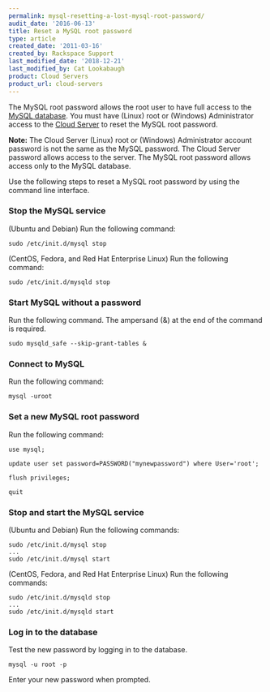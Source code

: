 ```yaml
---
permalink: mysql-resetting-a-lost-mysql-root-password/
audit_date: '2016-06-13'
title: Reset a MySQL root password
type: article
created_date: '2011-03-16'
created_by: Rackspace Support
last_modified_date: '2018-12-21'
last_modified_by: Cat Lookabaugh
product: Cloud Servers
product_url: cloud-servers
---
```


The MySQL root password allows the root user to have full access to the [MySQL database](https://www.rackspace.com/cloud/databases). You must have (Linux) root or (Windows) Administrator access to the [Cloud Server](https://www.rackspace.com/cloud) to reset the MySQL root password.

**Note:** The Cloud Server (Linux) root or (Windows) Administrator account password is not the same as the MySQL password.  The Cloud Server password allows access to the server. The MySQL root password allows access only to the MySQL database.

Use the following steps to reset a MySQL root password by using the command line interface.

### Stop the MySQL service

(Ubuntu and Debian) Run the following command:

    sudo /etc/init.d/mysql stop

(CentOS, Fedora, and Red Hat Enterprise Linux) Run the following command:

    sudo /etc/init.d/mysqld stop

### Start MySQL without a password

Run the following command. The ampersand (&) at the end of the command is required.

    sudo mysqld_safe --skip-grant-tables &

### Connect to MySQL

Run the following command:

    mysql -uroot

### Set a new MySQL root password

Run the following command:

    use mysql;

    update user set password=PASSWORD("mynewpassword") where User='root';

    flush privileges;

    quit

### Stop and start the MySQL service

(Ubuntu and Debian) Run the following commands:

    sudo /etc/init.d/mysql stop
    ...
    sudo /etc/init.d/mysql start

(CentOS, Fedora, and Red Hat Enterprise Linux) Run the following commands:

    sudo /etc/init.d/mysqld stop
    ...
    sudo /etc/init.d/mysqld start

### Log in to the database

Test the new password by logging in to the database.

    mysql -u root -p

Enter your new password when prompted.


<script type="application/ld+json">
   {
   "@context": "http://schema.org/",
   "@type": "HowTo",
   "name":"Reset a MySQL root password",
   "description": "The MySQL root password allows the root user to have full access to the MySQL databases. This article shows you do to reset a MySQL root password by using the command line interface.",
   "step": [
   	{
   	"@type": "HowToSection",
   	"name": "Stop the MySQL service",
       "position": "1",
   	"itemListElement": "To stop MySQL for Ubuntu and Debian, run the following command: sudo /etc/init.d/mysql stop"
   	},{
   	"@type": "HowToSection",
   	"name": "Start MySQL and connect",
       "position": "2",
   	"itemListElement": [
   		{
           "@type": "HowToStep",
           "position": "1",
   		"text": "To start MySQL without a password, run the following command: sudo mysqld_safe --skip-grant-tables &"
   		},{
           "@type": "HowToStep",
           "position": "2",
           "text": "To connect to MySQL, run the following command: mysql -uroot"
   		}]
   	},{
   	"@type": "HowToSection",
   	"name": "Reset the MySQL password",
       "position": "3",
   	"itemListElement": "To set a new MySQL root password, run the following command:"
   }]}
</script>
